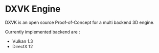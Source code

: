 # DXVK Engine


DXVK is an open source Proof-of-Concept for a multi backend 3D engine.

Currently implemented backend are :
- Vulkan 1.3
- DirectX 12